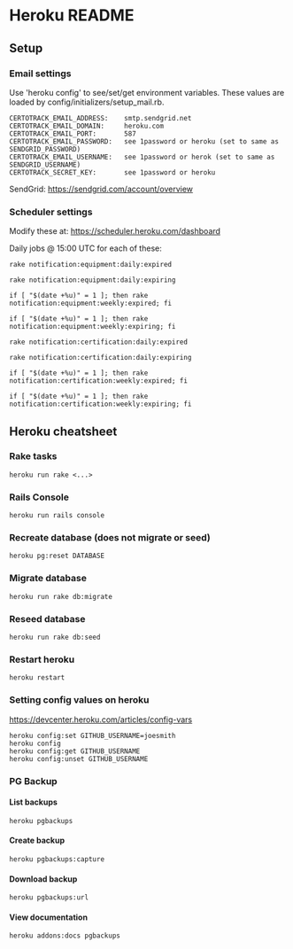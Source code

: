 Heroku README
============

## Setup

### Email settings

Use 'heroku config' to see/set/get environment variables.
These values are loaded by config/initializers/setup_mail.rb.

    CERTOTRACK_EMAIL_ADDRESS:    smtp.sendgrid.net
    CERTOTRACK_EMAIL_DOMAIN:     heroku.com
    CERTOTRACK_EMAIL_PORT:       587
    CERTOTRACK_EMAIL_PASSWORD:   see 1password or heroku (set to same as SENDGRID_PASSWORD)
    CERTOTRACK_EMAIL_USERNAME:   see 1password or herok (set to same as SENDGRID_USERNAME)
    CERTOTRACK_SECRET_KEY:       see 1password or heroku

SendGrid: https://sendgrid.com/account/overview

### Scheduler settings

Modify these at: https://scheduler.heroku.com/dashboard

Daily jobs @ 15:00 UTC for each of these:

    rake notification:equipment:daily:expired

    rake notification:equipment:daily:expiring

    if [ "$(date +%u)" = 1 ]; then rake notification:equipment:weekly:expired; fi

    if [ "$(date +%u)" = 1 ]; then rake notification:equipment:weekly:expiring; fi

    rake notification:certification:daily:expired

    rake notification:certification:daily:expiring

    if [ "$(date +%u)" = 1 ]; then rake notification:certification:weekly:expired; fi

    if [ "$(date +%u)" = 1 ]; then rake notification:certification:weekly:expiring; fi

## Heroku cheatsheet

### Rake tasks
    heroku run rake <...>

### Rails Console
    heroku run rails console

### Recreate database (does not migrate or seed)
    heroku pg:reset DATABASE

### Migrate database
    heroku run rake db:migrate

### Reseed database
    heroku run rake db:seed

### Restart heroku
    heroku restart

### Setting config values on heroku

https://devcenter.heroku.com/articles/config-vars

    heroku config:set GITHUB_USERNAME=joesmith
    heroku config
    heroku config:get GITHUB_USERNAME
    heroku config:unset GITHUB_USERNAME

### PG Backup

#### List backups
    heroku pgbackups

#### Create backup
    heroku pgbackups:capture

#### Download backup
    heroku pgbackups:url

#### View documentation
    heroku addons:docs pgbackups
